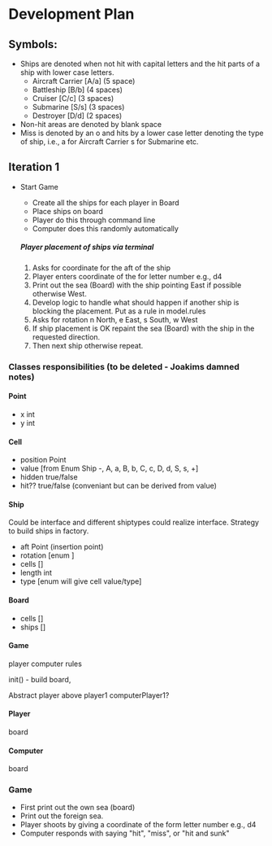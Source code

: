 # Development Plan

## Symbols:
- Ships are denoted when not hit with capital letters and the hit parts of a ship with lower case letters.
  - Aircraft Carrier [A/a] (5 space)
  - Battleship [B/b] (4 spaces)
  - Cruiser [C/c] (3 spaces)
  - Submarine [S/s] (3 spaces)
  - Destroyer [D/d] (2 spaces)
- Non-hit areas are denoted by blank space
- Miss is denoted by an o and hits by a lower case letter denoting the type of ship, i.e., a for Aircraft Carrier s for Submarine etc.

## Iteration 1
- Start Game
    - Create all the ships for each player in Board
    - Place ships on board
    - Player do this through command line
    - Computer does this randomly automatically

  ##### Player placement of ships via terminal

  1. Asks for coordinate for the aft of the ship
  2. Player enters coordinate of the for letter number e.g., d4
  3. Print out the sea (Board) with the ship pointing East if possible otherwise West.
  4. Develop logic to handle what should happen if another ship is blocking the placement. Put as a rule in model.rules
  5. Asks for rotation n North, e East, s South, w West 
  6. If ship placement is OK repaint the sea (Board) with the ship in the requested direction.
  7. Then next ship otherwise repeat.

### Classes responsibilities (to be deleted - Joakims damned notes)

#### Point

- x int
- y int

#### Cell

- position Point
- value [from Enum Ship -, A, a, B, b, C, c, D, d, S, s, +]
- hidden true/false
- hit?? true/false (conveniant but can be derived from value)

#### Ship
  Could be interface and different shiptypes could realize interface. Strategy to build ships in factory.
- aft Point (insertion point)
- rotation [enum ]
- cells []
- length int
- type [enum will give cell value/type]

#### Board

- cells []
- ships []

#### Game
player
computer
rules

init() - build board, 

Abstract player above player1 computerPlayer1?

#### Player

board

#### Computer
board

### Game
- First print out the own sea (board) 
- Print out the foreign sea.
- Player shoots by giving a coordinate of the form letter number e.g., d4
- Computer responds with saying "hit", "miss", or "hit and sunk"
